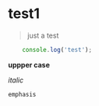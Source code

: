 # test1


> just a test


```javascript
	console.log('test');
```


**uppper case**

*italic*


`emphasis`
